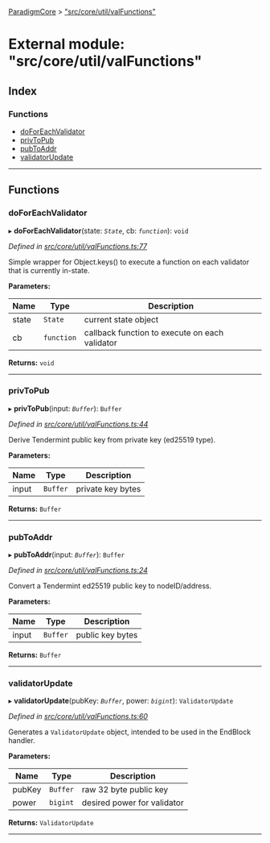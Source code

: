 [ParadigmCore](../README.md) > ["src/core/util/valFunctions"](../modules/_src_core_util_valfunctions_.md)

# External module: "src/core/util/valFunctions"

## Index

### Functions

* [doForEachValidator](_src_core_util_valfunctions_.md#doforeachvalidator)
* [privToPub](_src_core_util_valfunctions_.md#privtopub)
* [pubToAddr](_src_core_util_valfunctions_.md#pubtoaddr)
* [validatorUpdate](_src_core_util_valfunctions_.md#validatorupdate)

---

## Functions

<a id="doforeachvalidator"></a>

###  doForEachValidator

▸ **doForEachValidator**(state: *`State`*, cb: *`function`*): `void`

*Defined in [src/core/util/valFunctions.ts:77](https://github.com/paradigmfoundation/paradigmcore/blob/d73b640/src/core/util/valFunctions.ts#L77)*

Simple wrapper for Object.keys() to execute a function on each validator that is currently in-state.

**Parameters:**

| Name | Type | Description |
| ------ | ------ | ------ |
| state | `State` |  current state object |
| cb | `function` |  callback function to execute on each validator |

**Returns:** `void`

___
<a id="privtopub"></a>

###  privToPub

▸ **privToPub**(input: *`Buffer`*): `Buffer`

*Defined in [src/core/util/valFunctions.ts:44](https://github.com/paradigmfoundation/paradigmcore/blob/d73b640/src/core/util/valFunctions.ts#L44)*

Derive Tendermint public key from private key (ed25519 type).

**Parameters:**

| Name | Type | Description |
| ------ | ------ | ------ |
| input | `Buffer` |  private key bytes |

**Returns:** `Buffer`

___
<a id="pubtoaddr"></a>

###  pubToAddr

▸ **pubToAddr**(input: *`Buffer`*): `Buffer`

*Defined in [src/core/util/valFunctions.ts:24](https://github.com/paradigmfoundation/paradigmcore/blob/d73b640/src/core/util/valFunctions.ts#L24)*

Convert a Tendermint ed25519 public key to nodeID/address.

**Parameters:**

| Name | Type | Description |
| ------ | ------ | ------ |
| input | `Buffer` |  public key bytes |

**Returns:** `Buffer`

___
<a id="validatorupdate"></a>

###  validatorUpdate

▸ **validatorUpdate**(pubKey: *`Buffer`*, power: *`bigint`*): `ValidatorUpdate`

*Defined in [src/core/util/valFunctions.ts:60](https://github.com/paradigmfoundation/paradigmcore/blob/d73b640/src/core/util/valFunctions.ts#L60)*

Generates a `ValidatorUpdate` object, intended to be used in the EndBlock handler.

**Parameters:**

| Name | Type | Description |
| ------ | ------ | ------ |
| pubKey | `Buffer` |  raw 32 byte public key |
| power | `bigint` |  desired power for validator |

**Returns:** `ValidatorUpdate`

___

